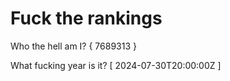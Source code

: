 # Fuck the rankings

Who the hell am I?
{ 7689313 }

What fucking year is it?
[ 2024-07-30T20:00:00Z ]

